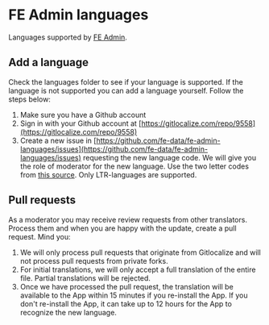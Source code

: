 # FE Admin languages
Languages supported by [FE Admin](https://docs.fast-events.eu/en/latest/apps/admin.html).

## Add a language
Check the languages folder to see if your language is supported. If the language is not supported you can add a language yourself. Follow the steps below:

1. Make sure you have a  Github account
1. Sign in with your Github account at [https://gitlocalize.com/repo/9558](https://gitlocalize.com/repo/9558)
1. Create a new issue in [https://github.com/fe-data/fe-admin-languages/issues](https://github.com/fe-data/fe-admin-languages/issues) requesting the new language code. We will give you the role of moderator for the new language. Use the two letter codes from [this source](http://www.loc.gov/standards/iso639-2/php/code_list.php). Only LTR-languages are supported.

## Pull requests
As a moderator you may receive review requests from other translators. Process them and when you are happy with the update, create a pull request.
Mind you: 

1. We will only process pull requests that originate from Gitlocalize and will not process pull requests from private forks.
1. For initial translations, we will only accept a full translation of the entire file. Partial translations will be rejected.
1. Once we have processed the pull request, the translation will be available to the App within 15 minutes if you re-install the App. If you don't re-install the App, it can take up to 12 hours for the App to recognize the new language.
